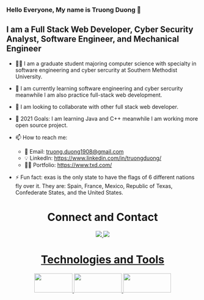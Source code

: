 ### Hello Everyone, My name is Truong Duong 👋

## I am a Full Stack Web Developer, Cyber Security Analyst, Software Engineer, and Mechanical Engineer

- 👨‍🎓 I am a graduate student majoring computer science with specialty in software engineering and cyber sercurity at Southern Methodist University.

- 🌱 I am currently learning software engineering and cyber sercurity meanwhile I am also practice full-stack web development.

- 👯 I am looking to collaborate with other full stack web developer.

- 🥅 2021 Goals: I am learning Java and C++ meanwhile I am working more open source project.

- 📫 How to reach me: 
    - 📧 Email: truong.duong1908@gmail.com
    - 💡 LinkedIn: https://www.linkedin.com/in/truongduong/
    - 🧍‍♂️ Portfolio: https://www.txd.com/

- ⚡ Fun fact: exas is the only state to have the flags of 6 different nations fly over it. They are: Spain, France, Mexico, Republic of Texas, Confederate States, and the United States.

<h1 align="center">Connect and Contact</h1>
<p align="center" >
<a href="mailto: truong.duong1908@gmail.com">
 <img  src="https://img.shields.io/badge/-Truong Duong-c14438?style=flat-square&logo=Gmail&logoColor=white&link=mailto:truong.duong1908@gmail.com"/>
</a>
<a href="https://www.linkedin.com/in/truongduong/">
 <img src="https://img.shields.io/badge/-Truong Duong-blue?style=flat-square&logo=Linkedin&logoColor=white&link=https://www.linkedin.com/in/truongduong/"/>
</p>



<h1 align="center">Technologies and Tools</h1>
<p align="center">
<img width="100px" height="50px" src="https://img.shields.io/badge/c-%2300599C.svg?style=for-the-badge&logo=c&logoColor=white"/>
<img width="125px" height="50px" src="https://img.shields.io/badge/c++-%2300599C.svg?style=for-the-badge&logo=c%2B%2B&logoColor=white"/>

<img width="125px" height="50px" src="https://img.shields.io/badge/html5-%23E34F26.svg?style=for-the-badge&logo=html5&logoColor=white"/>

</p>





